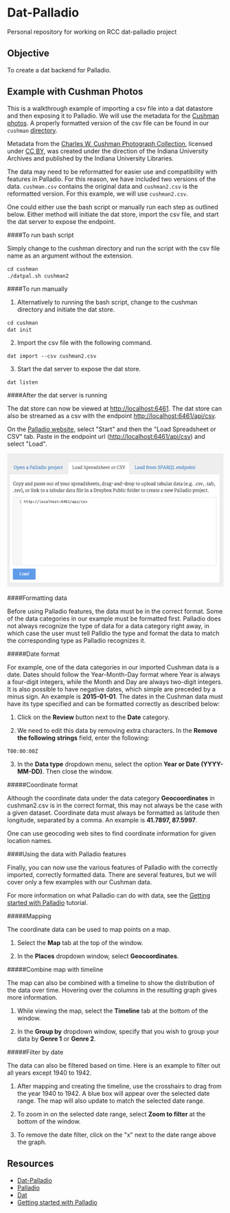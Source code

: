 # Dat-Palladio
Personal repository for working on RCC dat-palladio project

## Objective
To create a dat backend for Palladio.

## Example with Cushman Photos

This is a walkthrough example of importing a csv file into a dat datastore and then exposing it to Palladio. We will use the metadata for the [Cushman photos](https://github.com/iulibdcs/cushman_photos). A properly formatted version of the csv file can be found in our `cushman` [directory](https://github.com/moniker001/dat-pal/tree/master/cushman).

Metadata from the [Charles W. Cushman Photograph Collection](http://webapp1.dlib.indiana.edu/cushman/), licensed under [CC BY](http://creativecommons.org/licenses/by/4.0/deed.en_US), was created under the direction of the Indiana University Archives and published by the Indiana University Libraries.

The data may need to be reformatted for easier use and compatibility with features in Palladio. For this reason, we have included two versions of the data. `cushman.csv` contains the original data and `cushman2.csv` is the reformatted version. For this example, we will use `cushman2.csv`.

One could either use the bash script or manually run each step as outlined below. Either method will initiate the dat store, import the csv file, and start the dat server to expose the endpoint.

####To run bash script

Simply change to the cushman directory and run the script with the csv file name as an argument without the extension.

```
cd cushman
./datpal.sh cushman2
```

####To run manually

1) Alternatively to running the bash script, change to the cushman directory and initiate the dat store.

```
cd cushman
dat init
```

2) Import the csv file with the following command.

```
dat import --csv cushman2.csv
```

3) Start the dat server to expose the dat store.

```
dat listen
```

####After the dat server is running

The dat store can now be viewed at [http://localhost:6461](http://localhost:6461). The dat store can also be streamed as a csv with the endpoint [http://localhost:6461/api/csv](http://localhost:6461/api/csv).

On the [Palladio website](http://palladio.designhumanities.org/), select "Start" and then the "Load Spreadsheet or CSV" tab. Paste in the endpoint url ([http://localhost:6461/api/csv](http://localhost:6461/api/csv)) and select "Load".

![Palladio upload demo](https://github.com/moniker001/dat-pal/blob/master/resources/palladiodemo.png)

####Formatting data

Before using Palladio features, the data must be in the correct format. Some of the data categories in our example must be formatted first. Palladio does not always recognize the type of data for a data category right away, in which case the user must tell Palldio the type and format the data to match the corresponding type as Palladio recognizes it.

#####Date format

For example, one of the data categories in our imported Cushman data is a date. Dates should follow the Year-Month-Day format where Year is always a four-digit integers, while the Month and Day are always two-digit integers. It is also possible to have negative dates, which simple are preceded by a minus sign. An example is **2015-01-01**. The dates in the Cushman data must have its type specified and can be formatted correctly as described below:

1) Click on the **Review** button next to the **Date** category.

2) We need to edit this data by removing extra characters. In the **Remove the following strings** field, enter the following:

```
T00:00:00Z
```

3) In the **Data type** dropdown menu, select the option **Year or Date (YYYY-MM-DD)**. Then close the window.

#####Coordinate format

Although the coordinate data under the data category **Geocoordinates** in cushman2.csv is in the correct format, this may not always be the case with a given dataset. Coordinate data must always be formatted as latitude then longitude, separated by a comma. An example is **41.7897, 87.5997**.

One can use geocoding web sites to find coordinate information for given location names.

####Using the data with Palladio features

Finally, you can now use the various features of Palladio with the correctly imported, correctly formatted data. There are several features, but we will cover only a few examples with our Cushman data.

For more information on what Palladio can do with data, see the [Getting started with Palladio](http://miriamposner.com/blog/getting-started-with-palladio/) tutorial.

#####Mapping

The coordinate data can be used to map points on a map.

1) Select the **Map** tab at the top of the window.

2) In the **Places** dropdown window, select **Geocoordinates**.

#####Combine map with timeline

The map can also be combined with a timeline to show the distribution of the data over time. Hovering over the columns in the resulting graph gives more information.

1) While viewing the map, select the **Timeline** tab at the bottom of the window.

2) In the **Group by** dropdown window, specify that you wish to group your data by **Genre 1** or **Genre 2**.

#####Filter by date

The data can also be filtered based on time. Here is an example to filter out all years except 1940 to 1942.

1) After mapping and creating the timeline, use the crosshairs to drag from the year 1940 to 1942. A blue box will appear over the selected date range. The map will also update to match the selected date range.

2) To zoom in on the selected date range, select **Zoom to filter** at the bottom of the window.

3) To remove the date filter, click on the "x" next to the date range above the graph.

## Resources
* [Dat-Palladio](https://github.com/rcc-uchicago/dat-palladio)
* [Palladio](http://palladio.designhumanities.org) 
* [Dat](http://dat-data.com/)
* [Getting started with Palladio](http://miriamposner.com/blog/getting-started-with-palladio/)
